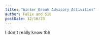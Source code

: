 ```yaml
---
title: "Winter Break Advisory Activities"
author: Felix and Sid
postDate: 12/16/23
---
```


I don't really know tbh
